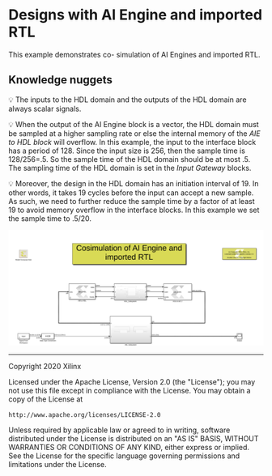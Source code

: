 # Designs with AI Engine and imported RTL

This example demonstrates co- simulation of AI Engines and imported RTL.

## Knowledge nuggets

:bulb: The inputs to the HDL domain and the outputs of the HDL domain are always scalar signals. 

:bulb: When the output of the AI Engine block is a vector, the HDL domain must be sampled at a higher sampling rate or else the internal memory of the *AIE to HDL block* will overflow.
In this example, the input to the interface block has a period of 128. Since the input size is 256, then the sample time is 128/256=.5. So the sample time of the HDL domain should be at most .5. The sampling time of the HDL domain is set in the *Input Gateway* blocks.

:bulb: Moreover, the design in the HDL domain has an initiation interval of 19. In other words, it takes 19 cycles before the input can accept a new sample. As such, we need to further reduce the sample time by a factor of at least 19 to avoid memory overflow in the interface blocks. In this example we set the sample time to .5/20.

![](images/screen_shot.PNG)


------------
Copyright 2020 Xilinx

Licensed under the Apache License, Version 2.0 (the "License");
you may not use this file except in compliance with the License.
You may obtain a copy of the License at

    http://www.apache.org/licenses/LICENSE-2.0

Unless required by applicable law or agreed to in writing, software
distributed under the License is distributed on an "AS IS" BASIS,
WITHOUT WARRANTIES OR CONDITIONS OF ANY KIND, either express or implied.
See the License for the specific language governing permissions and
limitations under the License.
